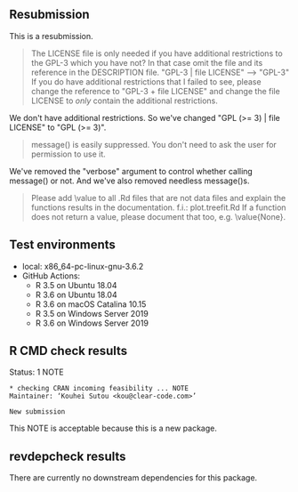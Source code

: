 ## Resubmission

This is a resubmission.

> The LICENSE file is only needed if you have additional restrictions to
> the GPL-3 which you have not? In that case omit the file and its
> reference in the DESCRIPTION file.
> "GPL-3 | file LICENSE" --> "GPL-3"
> If you do have additional restrictions that I failed to see, please
> change the reference to "GPL-3 + file LICENSE" and change the file
> LICENSE to *only* contain the additional restrictions.

We don't have additional restrictions. So we've changed "GPL (>= 3) |
file LICENSE" to "GPL (>= 3)".

> message() is easily suppressed. You don't need to ask the user for
> permission to use it.

We've removed the "verbose" argument to control whether calling
message() or not. And we've also removed needless message()s.

> Please add \value to all .Rd files that are not data files and explain
> the functions results in the documentation.
> f.i.: plot.treefit.Rd
> If a function does not return a value, please document that too,
> e.g. \value{None}.

## Test environments

* local: x86_64-pc-linux-gnu-3.6.2
* GitHub Actions:
  * R 3.5 on Ubuntu 18.04
  * R 3.6 on Ubuntu 18.04
  * R 3.6 on macOS Catalina 10.15
  * R 3.5 on Windows Server 2019
  * R 3.6 on Windows Server 2019

## R CMD check results

Status: 1 NOTE

    * checking CRAN incoming feasibility ... NOTE
    Maintainer: ‘Kouhei Sutou <kou@clear-code.com>’

    New submission

This NOTE is acceptable because this is a new package.

## revdepcheck results

There are currently no downstream dependencies for this package.
